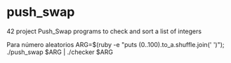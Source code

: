 # push_swap
42 project Push_Swap programs to check and sort a list of integers

Para número aleatorios
ARG=$(ruby -e "puts (0..100).to_a.shuffle.join(' ')");  ./push_swap $ARG | ./checker $ARG